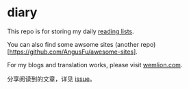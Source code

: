 # diary

This repo is for storing my daily [reading lists](https://github.com/AngusFu/diary/issues).

You can also find some awsome sites (another repo)[https://github.com/AngusFu/awesome-sites].

For my blogs and translation works, please visit [wemlion.com](http://www.wemlion.com/).

分享阅读到的文章，详见 [issue](https://github.com/AngusFu/diary/issues)。

